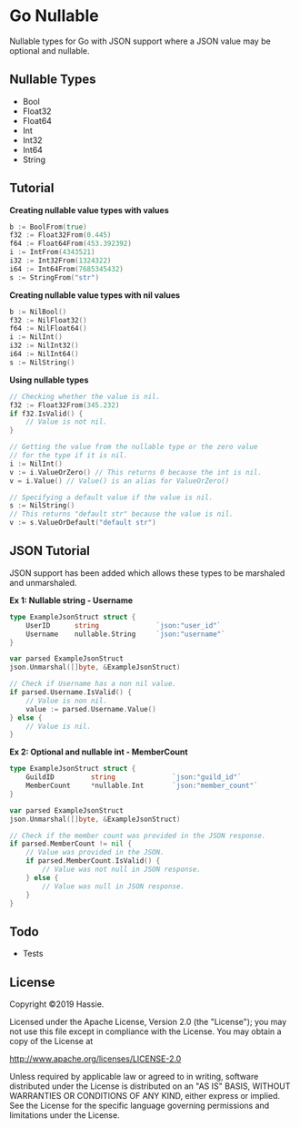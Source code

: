 # Go Nullable
Nullable types for Go with JSON support where a JSON value may be optional and nullable.

## Nullable Types
- Bool
- Float32
- Float64
- Int
- Int32
- Int64
- String

## Tutorial
**Creating nullable value types with values**
```go
b := BoolFrom(true)
f32 := Float32From(0.445)
f64 := Float64From(453.392392)
i := IntFrom(4343521)
i32 := Int32From(1324322)
i64 := Int64From(7685345432)
s := StringFrom("str")
```

**Creating nullable value types with nil values**
```go
b := NilBool()
f32 := NilFloat32()
f64 := NilFloat64()
i := NilInt()
i32 := NilInt32()
i64 := NilInt64()
s := NilString()
```

**Using nullable types**
```go
// Checking whether the value is nil.
f32 := Float32From(345.232)
if f32.IsValid() {
	// Value is not nil.
}
```

```go
// Getting the value from the nullable type or the zero value
// for the type if it is nil.
i := NilInt()
v := i.ValueOrZero() // This returns 0 because the int is nil.
v = i.Value() // Value() is an alias for ValueOrZero()
```

```go
// Specifying a default value if the value is nil.
s := NilString()
// This returns "default str" because the value is nil.
v := s.ValueOrDefault("default str")
```

## JSON Tutorial
JSON support has been added which allows these types to be marshaled and unmarshaled.

**Ex 1: Nullable string - Username**
```go
type ExampleJsonStruct struct {
	UserID      string              `json:"user_id"`
	Username    nullable.String     `json:"username"`
}

var parsed ExampleJsonStruct
json.Unmarshal([]byte, &ExampleJsonStruct)

// Check if Username has a non nil value.
if parsed.Username.IsValid() {
	// Value is non nil.
	value := parsed.Username.Value()
} else {
	// Value is nil.
}
```

**Ex 2: Optional and nullable int - MemberCount**
```go
type ExampleJsonStruct struct {
	GuildID         string              `json:"guild_id"`
	MemberCount     *nullable.Int       `json:"member_count"`
}

var parsed ExampleJsonStruct
json.Unmarshal([]byte, &ExampleJsonStruct)

// Check if the member count was provided in the JSON response.
if parsed.MemberCount != nil {
	// Value was provided in the JSON.
	if parsed.MemberCount.IsValid() {
		// Value was not null in JSON response.
	} else {
		// Value was null in JSON response.
	}
}
```

## Todo
- Tests

## License
Copyright &copy;2019 Hassie.

Licensed under the Apache License, Version 2.0 (the "License");
you may not use this file except in compliance with the License.
You may obtain a copy of the License at

<http://www.apache.org/licenses/LICENSE-2.0>

Unless required by applicable law or agreed to in writing, software
distributed under the License is distributed on an "AS IS" BASIS,
WITHOUT WARRANTIES OR CONDITIONS OF ANY KIND, either express or implied.
See the License for the specific language governing permissions and
limitations under the License.
